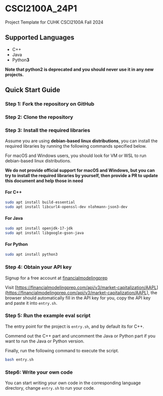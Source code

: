 # CSCI2100A_24P1
Project Template for CUHK CSCI2100A Fall 2024

## Supported Languages

- C++
- Java
- Python**3**

**Note that python2 is deprecated and you should never use it in any new projects.**

## Quick Start Guide

### Step 1: Fork the repository on GitHub

### Step 2: Clone the repository

### Step 3: Install the required libraries

Assume you are using **debian-based linux distributions**, you can install the required libraries by running the following commands specified below.

For macOS and Windows users, you should look for VM or WSL to run debian-based linux distributions.

**We do not provide official support for macOS and Windows, but you can try to install the required libraries by yourself, then provide a PR to update this document and help those in need**

#### For C++

```bash
sudo apt install build-essential
sudo apt install libcurl4-openssl-dev nlohmann-json3-dev
```

#### For Java

```bash
sudo apt install openjdk-17-jdk
sudo apt install libgoogle-gson-java
```
#### For Python

```bash
sudo apt install python3
```

### Step 4: Obtain your API key

Signup for a free account at [financialmodelingprep](https://site.financialmodelingprep.com/login)

Visit [https://financialmodelingprep.com/api/v3/market-capitalization/AAPL](https://financialmodelingprep.com/api/v3/market-capitalization/AAPL), the browser should automatically fill in the API key for you, copy the API key and paste it into `entry.sh`.

### Step 5: Run the example eval script

The entry point for the project is `entry.sh`, and by default its for C++.

Commend out the C++ part and uncomment the Java or Python part if you want to run the Java or Python version.

Finally, run the following command to execute the script.

```bash
bash entry.sh
```

### Step6: Write your own code

You can start writing your own code in the corresponding language directory, change `entry.sh` to run your code.

